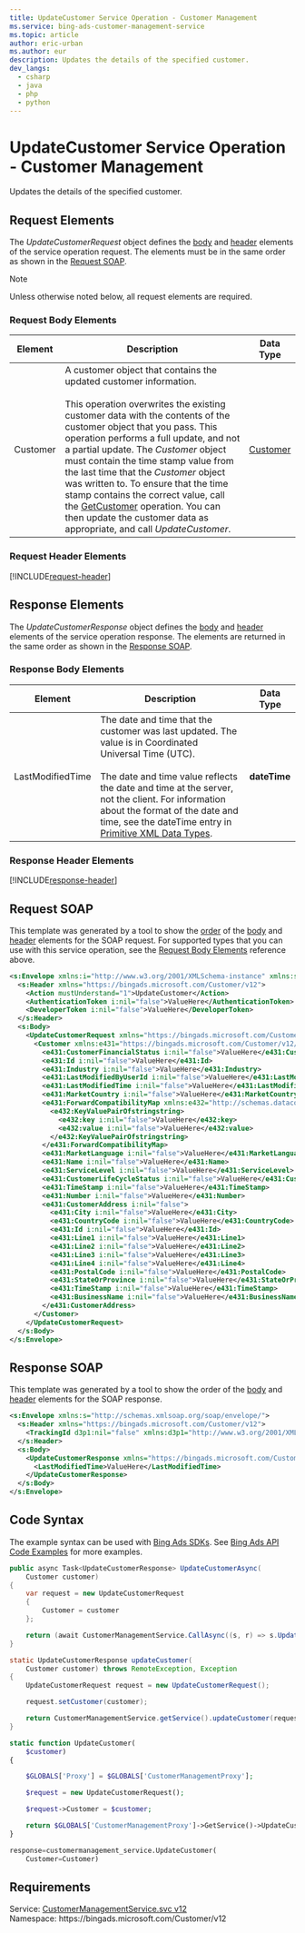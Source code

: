 ```yaml
---
title: UpdateCustomer Service Operation - Customer Management
ms.service: bing-ads-customer-management-service
ms.topic: article
author: eric-urban
ms.author: eur
description: Updates the details of the specified customer.
dev_langs: 
  - csharp
  - java
  - php
  - python
---
```

# UpdateCustomer Service Operation - Customer Management
Updates the details of the specified customer.

## <a name="request"></a>Request Elements
The *UpdateCustomerRequest* object defines the [body](#request-body) and [header](#request-header) elements of the service operation request. The elements must be in the same order as shown in the [Request SOAP](#request-soap). 

> [!NOTE]
> Unless otherwise noted below, all request elements are required.

### <a name="request-body"></a>Request Body Elements

|Element|Description|Data Type|
|-----------|---------------|-------------|
|<a name="customer"></a>Customer|A customer object that contains the updated customer information.<br/><br/>This operation overwrites the existing customer data with the contents of the customer object that you pass. This operation performs a full update, and not a partial update. The *Customer* object must contain the time stamp value from the last time that the *Customer* object was written to. To ensure that the time stamp contains the correct value, call the [GetCustomer](getcustomer.md) operation. You can then update the customer data as appropriate, and call *UpdateCustomer*.|[Customer](customer.md)|

### <a name="request-header"></a>Request Header Elements
[!INCLUDE[request-header](./includes/request-header.md)]

## <a name="response"></a>Response Elements
The *UpdateCustomerResponse* object defines the [body](#response-body) and [header](#response-header) elements of the service operation response. The elements are returned in the same order as shown in the [Response SOAP](#response-soap).

### <a name="response-body"></a>Response Body Elements

|Element|Description|Data Type|
|-----------|---------------|-------------|
|<a name="lastmodifiedtime"></a>LastModifiedTime|The date and time that the customer was last updated. The value is in Coordinated Universal Time (UTC).<br/><br/>The date and time value reflects the date and time at the server, not the client. For information about the format of the date and time, see the dateTime entry in [Primitive XML Data Types](https://go.microsoft.com/fwlink/?linkid=859198).|**dateTime**|

### <a name="response-header"></a>Response Header Elements
[!INCLUDE[response-header](./includes/response-header.md)]

## <a name="request-soap"></a>Request SOAP
This template was generated by a tool to show the [order](../guides/services-protocol.md#element-order) of the [body](#request-body) and [header](#request-header) elements for the SOAP request. For supported types that you can use with this service operation, see the [Request Body Elements](#request-header) reference above.

```xml
<s:Envelope xmlns:i="http://www.w3.org/2001/XMLSchema-instance" xmlns:s="http://schemas.xmlsoap.org/soap/envelope/">
  <s:Header xmlns="https://bingads.microsoft.com/Customer/v12">
    <Action mustUnderstand="1">UpdateCustomer</Action>
    <AuthenticationToken i:nil="false">ValueHere</AuthenticationToken>
    <DeveloperToken i:nil="false">ValueHere</DeveloperToken>
  </s:Header>
  <s:Body>
    <UpdateCustomerRequest xmlns="https://bingads.microsoft.com/Customer/v12">
      <Customer xmlns:e431="https://bingads.microsoft.com/Customer/v12/Entities" i:nil="false">
        <e431:CustomerFinancialStatus i:nil="false">ValueHere</e431:CustomerFinancialStatus>
        <e431:Id i:nil="false">ValueHere</e431:Id>
        <e431:Industry i:nil="false">ValueHere</e431:Industry>
        <e431:LastModifiedByUserId i:nil="false">ValueHere</e431:LastModifiedByUserId>
        <e431:LastModifiedTime i:nil="false">ValueHere</e431:LastModifiedTime>
        <e431:MarketCountry i:nil="false">ValueHere</e431:MarketCountry>
        <e431:ForwardCompatibilityMap xmlns:e432="http://schemas.datacontract.org/2004/07/System.Collections.Generic" i:nil="false">
          <e432:KeyValuePairOfstringstring>
            <e432:key i:nil="false">ValueHere</e432:key>
            <e432:value i:nil="false">ValueHere</e432:value>
          </e432:KeyValuePairOfstringstring>
        </e431:ForwardCompatibilityMap>
        <e431:MarketLanguage i:nil="false">ValueHere</e431:MarketLanguage>
        <e431:Name i:nil="false">ValueHere</e431:Name>
        <e431:ServiceLevel i:nil="false">ValueHere</e431:ServiceLevel>
        <e431:CustomerLifeCycleStatus i:nil="false">ValueHere</e431:CustomerLifeCycleStatus>
        <e431:TimeStamp i:nil="false">ValueHere</e431:TimeStamp>
        <e431:Number i:nil="false">ValueHere</e431:Number>
        <e431:CustomerAddress i:nil="false">
          <e431:City i:nil="false">ValueHere</e431:City>
          <e431:CountryCode i:nil="false">ValueHere</e431:CountryCode>
          <e431:Id i:nil="false">ValueHere</e431:Id>
          <e431:Line1 i:nil="false">ValueHere</e431:Line1>
          <e431:Line2 i:nil="false">ValueHere</e431:Line2>
          <e431:Line3 i:nil="false">ValueHere</e431:Line3>
          <e431:Line4 i:nil="false">ValueHere</e431:Line4>
          <e431:PostalCode i:nil="false">ValueHere</e431:PostalCode>
          <e431:StateOrProvince i:nil="false">ValueHere</e431:StateOrProvince>
          <e431:TimeStamp i:nil="false">ValueHere</e431:TimeStamp>
          <e431:BusinessName i:nil="false">ValueHere</e431:BusinessName>
        </e431:CustomerAddress>
      </Customer>
    </UpdateCustomerRequest>
  </s:Body>
</s:Envelope>
```

## <a name="response-soap"></a>Response SOAP
This template was generated by a tool to show the order of the [body](#response-body) and [header](#response-header) elements for the SOAP response.

```xml
<s:Envelope xmlns:s="http://schemas.xmlsoap.org/soap/envelope/">
  <s:Header xmlns="https://bingads.microsoft.com/Customer/v12">
    <TrackingId d3p1:nil="false" xmlns:d3p1="http://www.w3.org/2001/XMLSchema-instance">ValueHere</TrackingId>
  </s:Header>
  <s:Body>
    <UpdateCustomerResponse xmlns="https://bingads.microsoft.com/Customer/v12">
      <LastModifiedTime>ValueHere</LastModifiedTime>
    </UpdateCustomerResponse>
  </s:Body>
</s:Envelope>
```

## <a name="example"></a>Code Syntax
The example syntax can be used with [Bing Ads SDKs](../guides/client-libraries.md). See [Bing Ads API Code Examples](../guides/code-examples.md) for more examples.
```csharp
public async Task<UpdateCustomerResponse> UpdateCustomerAsync(
	Customer customer)
{
	var request = new UpdateCustomerRequest
	{
		Customer = customer
	};

	return (await CustomerManagementService.CallAsync((s, r) => s.UpdateCustomerAsync(r), request));
}
```
```java
static UpdateCustomerResponse updateCustomer(
	Customer customer) throws RemoteException, Exception
{
	UpdateCustomerRequest request = new UpdateCustomerRequest();

	request.setCustomer(customer);

	return CustomerManagementService.getService().updateCustomer(request);
}
```
```php
static function UpdateCustomer(
	$customer)
{

	$GLOBALS['Proxy'] = $GLOBALS['CustomerManagementProxy'];

	$request = new UpdateCustomerRequest();

	$request->Customer = $customer;

	return $GLOBALS['CustomerManagementProxy']->GetService()->UpdateCustomer($request);
}
```
```python
response=customermanagement_service.UpdateCustomer(
	Customer=Customer)
```

## Requirements
Service: [CustomerManagementService.svc v12](https://clientcenter.api.bingads.microsoft.com/Api/CustomerManagement/v12/CustomerManagementService.svc)  
Namespace: https\://bingads.microsoft.com/Customer/v12  

